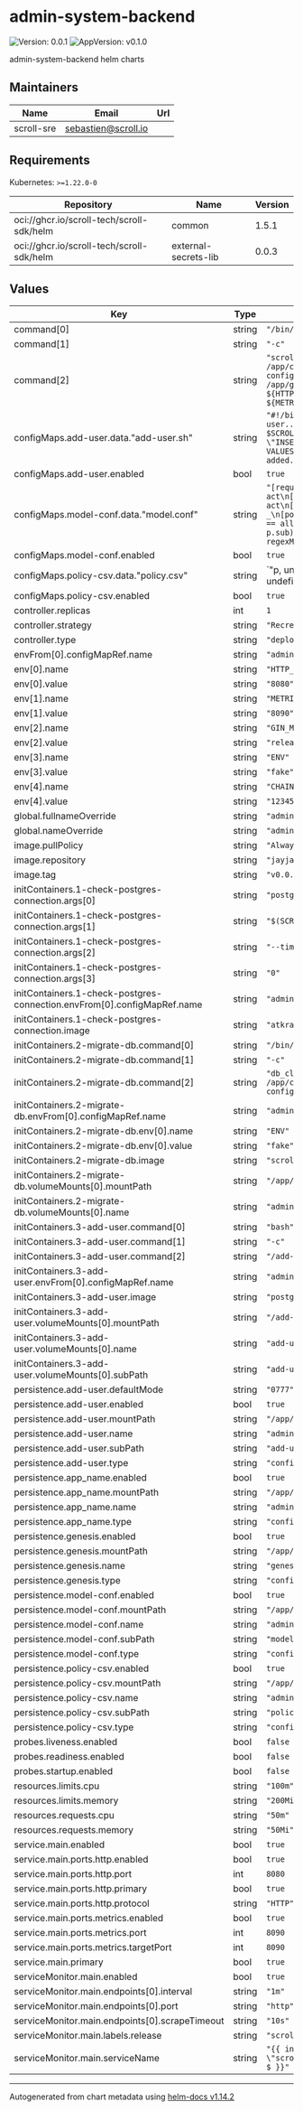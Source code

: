 # admin-system-backend

![Version: 0.0.1](https://img.shields.io/badge/Version-0.0.1-informational?style=flat-square) ![AppVersion: v0.1.0](https://img.shields.io/badge/AppVersion-v0.1.0-informational?style=flat-square)

admin-system-backend helm charts

## Maintainers

| Name | Email | Url |
| ---- | ------ | --- |
| scroll-sre | <sebastien@scroll.io> |  |

## Requirements

Kubernetes: `>=1.22.0-0`

| Repository | Name | Version |
|------------|------|---------|
| oci://ghcr.io/scroll-tech/scroll-sdk/helm | common | 1.5.1 |
| oci://ghcr.io/scroll-tech/scroll-sdk/helm | external-secrets-lib | 0.0.3 |

## Values

| Key | Type | Default | Description |
|-----|------|---------|-------------|
| command[0] | string | `"/bin/sh"` |  |
| command[1] | string | `"-c"` |  |
| command[2] | string | `"scroll-admin-system --config /app/config/admin-system-backend-config.json --genesis /app/genesis/genesis.json --http.port ${HTTP_PORT} --metrics --metrics.port ${METRICS_PORT}"` |  |
| configMaps.add-user.data."add-user.sh" | string | `"#!/bin/bash\necho \"Adding user...\"\npsql $SCROLL_ADMIN_AUTH_DB_CONFIG_DSN -c \"INSERT INTO users (username, role) VALUES ('admin', 1);\"\necho \"User added.\"\n"` |  |
| configMaps.add-user.enabled | bool | `true` |  |
| configMaps.model-conf.data."model.conf" | string | `"[request_definition]\nr = sub, obj, act\n[policy_definition]\np = sub, obj, act\n[role_definition]\ng = _, _\n[policy_effect]\ne = some(where (p.eft == allow))\n[matchers]\nm = g(r.sub, p.sub) && regexMatch(r.obj, p.obj) && regexMatch(r.act, p.act)\n"` |  |
| configMaps.model-conf.enabled | bool | `true` |  |
| configMaps.policy-csv.data."policy.csv" | string | `"p, undefined, ^\\/api\\/v1\\/login$, POST\np, undefined, ^\\/api\\/v1\\/otp\\/.*$, (GET)|(POST)\np, read, ^\\/api\\/v1\\/(chunk|batch|bundle|provertask|l2_block|prover|job)\\/.*$, GET\np, read, ^\\/api\\/v1\\/(chunk|batch|bundle|provertask|l2_block|prover)\\/search$, POST\np, readwrite, ^\\/api\\/v1\\/(chunk|batch|bundle|l2_block)\\/.*$, (POST)|(DELETE)\np, readwrite, ^\\/api\\/v1\\/provertask\\/(update|delete)$, (POST)|(DELETE)\np, admin, ^\\/api\\/v1\\/provertask\\/reassign$, POST\np, admin, ^\\/api\\/v1\\/(policy|user|prover_block|partner)\\/.*$,(GET)|(POST)|(DELETE)\np, admin, ^\\/api\\/v1\\/job\\/.*$, POST\ng, read, undefined\ng, readwrite, read\ng, admin, readwrite\n"` |  |
| configMaps.policy-csv.enabled | bool | `true` |  |
| controller.replicas | int | `1` |  |
| controller.strategy | string | `"Recreate"` |  |
| controller.type | string | `"deployment"` |  |
| envFrom[0].configMapRef.name | string | `"admin-system-backend-env"` |  |
| env[0].name | string | `"HTTP_PORT"` |  |
| env[0].value | string | `"8080"` |  |
| env[1].name | string | `"METRICS_PORT"` |  |
| env[1].value | string | `"8090"` |  |
| env[2].name | string | `"GIN_MODE"` |  |
| env[2].value | string | `"release"` |  |
| env[3].name | string | `"ENV"` |  |
| env[3].value | string | `"fake"` |  |
| env[4].name | string | `"CHAIN_ID"` |  |
| env[4].value | string | `"123456"` |  |
| global.fullnameOverride | string | `"admin-system-backend"` |  |
| global.nameOverride | string | `"admin-system-backend"` |  |
| image.pullPolicy | string | `"Always"` |  |
| image.repository | string | `"jayjayjayjay/scroll-admin-system"` |  |
| image.tag | string | `"v0.0.2"` |  |
| initContainers.1-check-postgres-connection.args[0] | string | `"postgresql"` |  |
| initContainers.1-check-postgres-connection.args[1] | string | `"$(SCROLL_ADMIN_AUTH_DB_CONFIG_DSN)"` |  |
| initContainers.1-check-postgres-connection.args[2] | string | `"--timeout"` |  |
| initContainers.1-check-postgres-connection.args[3] | string | `"0"` |  |
| initContainers.1-check-postgres-connection.envFrom[0].configMapRef.name | string | `"admin-system-backend-env"` |  |
| initContainers.1-check-postgres-connection.image | string | `"atkrad/wait4x:latest"` |  |
| initContainers.2-migrate-db.command[0] | string | `"/bin/sh"` |  |
| initContainers.2-migrate-db.command[1] | string | `"-c"` |  |
| initContainers.2-migrate-db.command[2] | string | `"db_cli migrate --config /app/config/admin-system-backend-config.json"` |  |
| initContainers.2-migrate-db.envFrom[0].configMapRef.name | string | `"admin-system-backend-env"` |  |
| initContainers.2-migrate-db.env[0].name | string | `"ENV"` |  |
| initContainers.2-migrate-db.env[0].value | string | `"fake"` |  |
| initContainers.2-migrate-db.image | string | `"scrolltech/scroll-admin-system:v0.1.0"` |  |
| initContainers.2-migrate-db.volumeMounts[0].mountPath | string | `"/app/config/"` |  |
| initContainers.2-migrate-db.volumeMounts[0].name | string | `"admin-system-backend"` |  |
| initContainers.3-add-user.command[0] | string | `"bash"` |  |
| initContainers.3-add-user.command[1] | string | `"-c"` |  |
| initContainers.3-add-user.command[2] | string | `"/add-user.sh"` |  |
| initContainers.3-add-user.envFrom[0].configMapRef.name | string | `"admin-system-backend-env"` |  |
| initContainers.3-add-user.image | string | `"postgres:latest"` |  |
| initContainers.3-add-user.volumeMounts[0].mountPath | string | `"/add-user.sh"` |  |
| initContainers.3-add-user.volumeMounts[0].name | string | `"add-user"` |  |
| initContainers.3-add-user.volumeMounts[0].subPath | string | `"add-user.sh"` |  |
| persistence.add-user.defaultMode | string | `"0777"` |  |
| persistence.add-user.enabled | bool | `true` |  |
| persistence.add-user.mountPath | string | `"/app/conf/add-user.sh"` |  |
| persistence.add-user.name | string | `"admin-system-backend-add-user"` |  |
| persistence.add-user.subPath | string | `"add-user.sh"` |  |
| persistence.add-user.type | string | `"configMap"` |  |
| persistence.app_name.enabled | bool | `true` |  |
| persistence.app_name.mountPath | string | `"/app/config/"` |  |
| persistence.app_name.name | string | `"admin-system-backend-config"` |  |
| persistence.app_name.type | string | `"configMap"` |  |
| persistence.genesis.enabled | bool | `true` |  |
| persistence.genesis.mountPath | string | `"/app/genesis/"` |  |
| persistence.genesis.name | string | `"genesis-config"` |  |
| persistence.genesis.type | string | `"configMap"` |  |
| persistence.model-conf.enabled | bool | `true` |  |
| persistence.model-conf.mountPath | string | `"/app/conf/model.conf"` |  |
| persistence.model-conf.name | string | `"admin-system-backend-model-conf"` |  |
| persistence.model-conf.subPath | string | `"model.conf"` |  |
| persistence.model-conf.type | string | `"configMap"` |  |
| persistence.policy-csv.enabled | bool | `true` |  |
| persistence.policy-csv.mountPath | string | `"/app/conf/policy.csv"` |  |
| persistence.policy-csv.name | string | `"admin-system-backend-policy-csv"` |  |
| persistence.policy-csv.subPath | string | `"policy.csv"` |  |
| persistence.policy-csv.type | string | `"configMap"` |  |
| probes.liveness.enabled | bool | `false` |  |
| probes.readiness.enabled | bool | `false` |  |
| probes.startup.enabled | bool | `false` |  |
| resources.limits.cpu | string | `"100m"` |  |
| resources.limits.memory | string | `"200Mi"` |  |
| resources.requests.cpu | string | `"50m"` |  |
| resources.requests.memory | string | `"50Mi"` |  |
| service.main.enabled | bool | `true` |  |
| service.main.ports.http.enabled | bool | `true` |  |
| service.main.ports.http.port | int | `8080` |  |
| service.main.ports.http.primary | bool | `true` |  |
| service.main.ports.http.protocol | string | `"HTTP"` |  |
| service.main.ports.metrics.enabled | bool | `true` |  |
| service.main.ports.metrics.port | int | `8090` |  |
| service.main.ports.metrics.targetPort | int | `8090` |  |
| service.main.primary | bool | `true` |  |
| serviceMonitor.main.enabled | bool | `true` |  |
| serviceMonitor.main.endpoints[0].interval | string | `"1m"` |  |
| serviceMonitor.main.endpoints[0].port | string | `"http"` |  |
| serviceMonitor.main.endpoints[0].scrapeTimeout | string | `"10s"` |  |
| serviceMonitor.main.labels.release | string | `"scroll-stack"` |  |
| serviceMonitor.main.serviceName | string | `"{{ include \"scroll.common.lib.chart.names.fullname\" $ }}"` |  |

----------------------------------------------
Autogenerated from chart metadata using [helm-docs v1.14.2](https://github.com/norwoodj/helm-docs/releases/v1.14.2)
